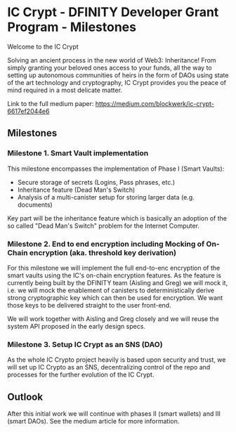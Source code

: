 # IC Crypt - DFINITY Developer Grant Program - Milestones

Welcome to the IC Crypt

Solving an ancient process in the new world of Web3: Inheritance! From simply granting your beloved ones access to your funds, all the way to setting up autonomous communities of heirs in the form of DAOs using state of the art technology and cryptography, IC Crypt provides you the peace of mind required in a most delicate matter.

Link to the full medium paper: https://medium.com/blockwerk/ic-crypt-6617ef2044e6

## Milestones

### Milestone 1. Smart Vault implementation

This milestone encompasses the implementation of Phase I (Smart Vaults):
- Secure storage of secrets (Logins, Pass phrases, etc.)
- Inheritance feature (Dead Man's Switch)
- Analysis of a multi-canister setup for storing larger data (e.g. documents)

Key part will be the inheritance feature which is basically an adoption of the so called "Dead Man's Switch" problem for the Internet Computer.

### Milestone 2. End to end encryption including Mocking of On-Chain encryption (aka. threshold key derivation)

For this milestone we will implement the full end-to-enc encryption of the smart vaults using the IC's on-chain encryption features. As the feature is currently being built by the DFINITY team (Aisling and Greg) we will mock it, i.e. we will mock the enablement of canisters to deterministically derive strong cryptographic key which can then be used for encryption. We want those keys to be delivered straight to the user front-end.

We will work together with Aisling and Greg closely and we will reuse the system API proposed in the early design specs.

### Milestone 3. Setup IC Crypt as an SNS (DAO)

As the whole IC Crypto project heavily is based upon security and trust, we will set up IC Crypto as an SNS, decentralizing control of the repo and processes for the further evolution of the IC Crypt.

## Outlook

After this initial work we will continue with phases II (smart wallets) and III (smart DAOs). See the medium article for more information.